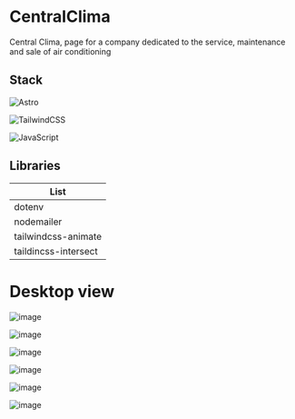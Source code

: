 # CentralClima

Central Clima, page for a company dedicated to the service, maintenance and sale of air conditioning

## Stack

![Astro](https://img.shields.io/badge/Astro-BC52EE?logo=astro&logoColor=fff)

![TailwindCSS](https://img.shields.io/badge/Tailwind%20CSS-%2338B2AC.svg?logo=tailwind-css&logoColor=white)

![JavaScript](https://img.shields.io/badge/JavaScript-F7DF1E?logo=javascript&logoColor=000)



## Libraries

| List |
| ---  |
| dotenv |
| nodemailer |
| tailwindcss-animate |
| taildincss-intersect |

# Desktop view

![image](https://github.com/user-attachments/assets/277a45c0-db34-4cce-a4eb-265af010c0e5)

![image](https://github.com/user-attachments/assets/2b640ec1-5405-481a-b223-0d7b384b27a5)

![image](https://github.com/user-attachments/assets/0e01a585-3d3a-4540-8ad0-1e2be49e3938)

![image](https://github.com/user-attachments/assets/b2668605-bd2e-4719-b903-69434ab96703)

![image](https://github.com/user-attachments/assets/ffe9ab17-e418-4a5b-9b2b-e7ccb731ce06)

![image](https://github.com/user-attachments/assets/67408de4-a77d-4d1a-b0bd-34c31f91e5dd)
 
